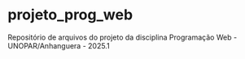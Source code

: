 # projeto_prog_web
Repositório de arquivos do projeto da disciplina Programação Web - UNOPAR/Anhanguera - 2025.1
